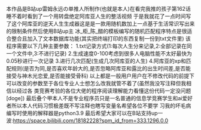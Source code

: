 本作品是B站up雷姆永远の单推人所制作(也就是本人)在看完我推的孩子第162话睡不着时看到了一个用转盘绝定阿库亚人生的整活视频
于是我就花了一点时间写了这个阿库亚的逆天人生生成器这是是一款用随机数加上一点基于生活常识写出来的限制条件然后使用B站up主
冰_柜_陈_醋的模板编写的随机匹配程序特点是很适合整合且加入了文本数据库功能(其实把终端打印的东西复制一份到txt文件里)
该程序需要以下几种主要参数：
1.txt记录方式(1:每次人生分来记录,2:全部记录在同一个文件中,3:不进行记录)
2.生成速度0-100考虑到很多人电脑性能不太好最快为0.05秒进行一次记录
3.进行几次匹配(生成几次阿库亚的人生)
4.阿库亚的xp和匹配规则(是否为同,是否喜欢年龄大的,是否忽略阿库亚和露比的出生时间差,是否能接受与神木光恋爱,是否能接受骨科)
以上都是一般用户用户在不修改代码的前提下可以改变的参数至于各位专业人士想怎么改我就管不着了(虽然我没写注释但我相信以经过各
类竞赛考验的各位大佬的程序阅读理解能力看懂这份代码一定没问题[doge])
最后叠个甲本人不是专业程序员只是一名普通的信息学竞赛学生和ai爱好者所以本人代码习惯极差既不写注释也瞎写变量名希望各位不要学
习我的坏毛病
编写时使用的解释器是python3.9
最后希望大家可以在B站支持up一波:https://space.bilibili.com/18182228?spm_id_from=333.1296.0.0
